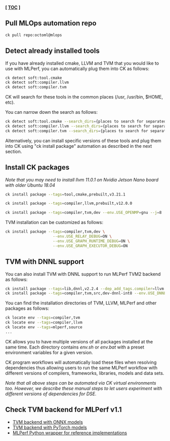 **[ [TOC](../README.md) ]**

## Pull MLOps automation repo

```bash
ck pull repo:octoml@mlops
```

## Detect already installed tools

If you have already installed cmake, LLVM and TVM that you would like to use with MLPerf,
you can automatically plug them into CK as follows:
```bash
ck detect soft:tool.cmake
ck detect soft:compiler.llvm
ck detect soft:compiler.tvm
```

CK will search for these tools in the common places (/usr, /usr/bin, $HOME, etc).

You can narrow down the search as follows:
```bash
ck detect soft:tool.cmake --search_dirs={places to search for separated by comma}
ck detect soft:compiler.llvm --search_dirs={places to search for separated by comma}
ck detect soft:compiler.tvm --search_dirs={places to search for separated by comma}
```

Alternatively, you can install specific versions of these tools and plug them into CK
using "ck install package" automation as described in the next section.

## Install CK packages

*Note that you may need to install llvm 11.0.1 on Nvidia Jetson Nano board with older Ubuntu 18.04*


```bash
ck install package --tags=tool,cmake,prebuilt,v3.21.1

ck install package --tags=compiler,llvm,prebuilt,v12.0.0

ck install package --tags=compiler,tvm,dev --env.USE_OPENMP=gnu --j=8

```

TVM installation can be customized as follows:
```bash
ck install package --tags=compiler,tvm,dev \
                     --env.USE_RELAY_DEBUG=ON \
                     --env.USE_GRAPH_RUNTIME_DEBUG=ON \
                     --env.USE_GRAPH_EXECUTOR_DEBUG=ON
```

## TVM with DNNL support 
You can also install TVM with DNNL support to run MLPerf TVM2 backend as follows:
```bash
ck install package --tags=lib,dnnl,v2.2.4 --dep_add_tags.compiler=llvm
ck install package --tags=compiler,tvm,src,dev-dnnl-int8 --env.USE_DNNL_CODEGEN=ON --env.USE_OPENMP=gnu --j=16
```

You can find the installation directories of TVM, LLVM, MLPerf and other packages as follows:
```bash
ck locate env --tags=compiler,tvm
ck locate env --tags=compiler,llvm
ck locate env --tags=mlperf,source
...
```

CK allows you to have multiple versions of all packages installed at the same time.
Each directory contains *env.sh* or *env.bat* with a preset environment variables
for a given version. 

CK program workflows will automatically load these files when resolving dependencies
thus allowing users to run the same MLPerf workflow with different versions
of compilers, frameworks, libraries, models and data sets.

*Note that all above steps can be automated via CK virtual environments too.
 However, we describe these manual steps to let users experiment 
 with different versions of dependencies for DSE.* 


## Check TVM backend for MLPerf v1.1

* [TVM backend with ONNX models](https://github.com/octoml/mlcommons-inference/blob/r1.1/vision/classification_and_detection/python/backend_tvm_onnx.py)
* [TVM backend with PyTorch models](https://github.com/octoml/mlcommons-inference/blob/r1.1/vision/classification_and_detection/python/backend_tvm_pytorch.py)
* [MLPerf Python wrapper for reference implementations](https://github.com/octoml/mlcommons-inference/blob/r1.1/vision/classification_and_detection/python/main.py)
